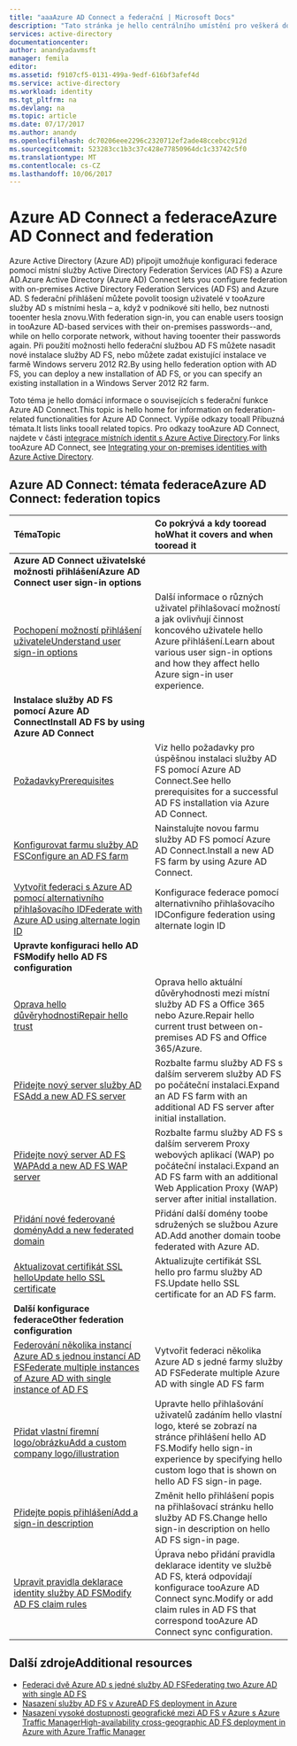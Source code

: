 ```yaml
---
title: "aaaAzure AD Connect a federační | Microsoft Docs"
description: "Tato stránka je hello centrálního umístění pro veškerá dokumentace týkající se provozu služby AD FS, které používají Azure AD Connect."
services: active-directory
documentationcenter: 
author: anandyadavmsft
manager: femila
editor: 
ms.assetid: f9107cf5-0131-499a-9edf-616bf3afef4d
ms.service: active-directory
ms.workload: identity
ms.tgt_pltfrm: na
ms.devlang: na
ms.topic: article
ms.date: 07/17/2017
ms.author: anandy
ms.openlocfilehash: dc70206eee2296c2320712ef2ade48ccebcc912d
ms.sourcegitcommit: 523283cc1b3c37c428e77850964dc1c33742c5f0
ms.translationtype: MT
ms.contentlocale: cs-CZ
ms.lasthandoff: 10/06/2017
---
```

# <a name="azure-ad-connect-and-federation"></a><span data-ttu-id="7ff68-103">Azure AD Connect a federace</span><span class="sxs-lookup"><span data-stu-id="7ff68-103">Azure AD Connect and federation</span></span>
<span data-ttu-id="7ff68-104">Azure Active Directory (Azure AD) připojit umožňuje konfiguraci federace pomocí místní služby Active Directory Federation Services (AD FS) a Azure AD.</span><span class="sxs-lookup"><span data-stu-id="7ff68-104">Azure Active Directory (Azure AD) Connect lets you configure federation with on-premises Active Directory Federation Services (AD FS) and Azure AD.</span></span> <span data-ttu-id="7ff68-105">S federační přihlášení můžete povolit toosign uživatelé v tooAzure služby AD s místními hesla – a, když v podnikové síti hello, bez nutnosti tooenter hesla znovu.</span><span class="sxs-lookup"><span data-stu-id="7ff68-105">With federation sign-in, you can enable users toosign in tooAzure AD-based services with their on-premises passwords--and, while on hello corporate network, without having tooenter their passwords again.</span></span> <span data-ttu-id="7ff68-106">Při použití možnosti hello federační službou AD FS můžete nasadit nové instalace služby AD FS, nebo můžete zadat existující instalace ve farmě Windows serveru 2012 R2.</span><span class="sxs-lookup"><span data-stu-id="7ff68-106">By using hello federation option with AD FS, you can deploy a new installation of AD FS, or you can specify an existing installation in a Windows Server 2012 R2 farm.</span></span>

<span data-ttu-id="7ff68-107">Toto téma je hello domácí informace o souvisejících s federační funkce Azure AD Connect.</span><span class="sxs-lookup"><span data-stu-id="7ff68-107">This topic is hello home for information on federation-related functionalities for Azure AD Connect.</span></span> <span data-ttu-id="7ff68-108">Vypíše odkazy tooall Příbuzná témata.</span><span class="sxs-lookup"><span data-stu-id="7ff68-108">It lists links tooall related topics.</span></span> <span data-ttu-id="7ff68-109">Pro odkazy tooAzure AD Connect, najdete v části [integrace místních identit s Azure Active Directory](active-directory-aadconnect.md).</span><span class="sxs-lookup"><span data-stu-id="7ff68-109">For links tooAzure AD Connect, see [Integrating your on-premises identities with Azure Active Directory](active-directory-aadconnect.md).</span></span>

## <a name="azure-ad-connect-federation-topics"></a><span data-ttu-id="7ff68-110">Azure AD Connect: témata federace</span><span class="sxs-lookup"><span data-stu-id="7ff68-110">Azure AD Connect: federation topics</span></span>
| <span data-ttu-id="7ff68-111">Téma</span><span class="sxs-lookup"><span data-stu-id="7ff68-111">Topic</span></span> | <span data-ttu-id="7ff68-112">Co pokrývá a kdy tooread ho</span><span class="sxs-lookup"><span data-stu-id="7ff68-112">What it covers and when tooread it</span></span> |
|:--- |:--- |
| <span data-ttu-id="7ff68-113">**Azure AD Connect uživatelské možnosti přihlášení**</span><span class="sxs-lookup"><span data-stu-id="7ff68-113">**Azure AD Connect user sign-in options**</span></span> | |
| [<span data-ttu-id="7ff68-114">Pochopení možností přihlášení uživatele</span><span class="sxs-lookup"><span data-stu-id="7ff68-114">Understand user sign-in options</span></span>](active-directory-aadconnect-user-signin.md) |<span data-ttu-id="7ff68-115">Další informace o různých uživatel přihlašovací možností a jak ovlivňují činnost koncového uživatele hello Azure přihlášení.</span><span class="sxs-lookup"><span data-stu-id="7ff68-115">Learn about various user sign-in options and how they affect hello Azure sign-in user experience.</span></span> |
| <span data-ttu-id="7ff68-116">**Instalace služby AD FS pomocí Azure AD Connect**</span><span class="sxs-lookup"><span data-stu-id="7ff68-116">**Install AD FS by using Azure AD Connect**</span></span> | |
| [<span data-ttu-id="7ff68-117">Požadavky</span><span class="sxs-lookup"><span data-stu-id="7ff68-117">Prerequisites</span></span>](active-directory-aadconnect-get-started-custom.md#ad-fs-configuration-pre-requisites) |<span data-ttu-id="7ff68-118">Viz hello požadavky pro úspěšnou instalaci služby AD FS pomocí Azure AD Connect.</span><span class="sxs-lookup"><span data-stu-id="7ff68-118">See hello prerequisites for a successful AD FS installation via Azure AD Connect.</span></span> |
| [<span data-ttu-id="7ff68-119">Konfigurovat farmu služby AD FS</span><span class="sxs-lookup"><span data-stu-id="7ff68-119">Configure an AD FS farm</span></span>](active-directory-aadconnect-get-started-custom.md#configuring-federation-with-ad-fs) |<span data-ttu-id="7ff68-120">Nainstalujte novou farmu služby AD FS pomocí Azure AD Connect.</span><span class="sxs-lookup"><span data-stu-id="7ff68-120">Install a new AD FS farm by using Azure AD Connect.</span></span> |
| [<span data-ttu-id="7ff68-121">Vytvořit federaci s Azure AD pomocí alternativního přihlašovacího ID</span><span class="sxs-lookup"><span data-stu-id="7ff68-121">Federate with Azure AD using alternate login ID </span></span>](active-directory-aadconnect-federation-management.md#alternateid) | <span data-ttu-id="7ff68-122">Konfigurace federace pomocí alternativního přihlašovacího ID</span><span class="sxs-lookup"><span data-stu-id="7ff68-122">Configure federation using alternate login ID</span></span>  |
| <span data-ttu-id="7ff68-123">**Upravte konfiguraci hello AD FS**</span><span class="sxs-lookup"><span data-stu-id="7ff68-123">**Modify hello AD FS configuration**</span></span> | |
| [<span data-ttu-id="7ff68-124">Oprava hello důvěryhodnosti</span><span class="sxs-lookup"><span data-stu-id="7ff68-124">Repair hello trust</span></span>](active-directory-aadconnect-federation-management.md#repairthetrust) |<span data-ttu-id="7ff68-125">Oprava hello aktuální důvěryhodnosti mezi místní služby AD FS a Office 365 nebo Azure.</span><span class="sxs-lookup"><span data-stu-id="7ff68-125">Repair hello current trust between on-premises AD FS and Office 365/Azure.</span></span> |
| [<span data-ttu-id="7ff68-126">Přidejte nový server služby AD FS</span><span class="sxs-lookup"><span data-stu-id="7ff68-126">Add a new AD FS server</span></span>](active-directory-aadconnect-federation-management.md#addadfsserver) |<span data-ttu-id="7ff68-127">Rozbalte farmu služby AD FS s dalším serverem služby AD FS po počáteční instalaci.</span><span class="sxs-lookup"><span data-stu-id="7ff68-127">Expand an AD FS farm with an additional AD FS server after initial installation.</span></span> |
| [<span data-ttu-id="7ff68-128">Přidejte nový server AD FS WAP</span><span class="sxs-lookup"><span data-stu-id="7ff68-128">Add a new AD FS WAP server</span></span>](active-directory-aadconnect-federation-management.md#addwapserver) |<span data-ttu-id="7ff68-129">Rozbalte farmu služby AD FS s dalším serverem Proxy webových aplikací (WAP) po počáteční instalaci.</span><span class="sxs-lookup"><span data-stu-id="7ff68-129">Expand an AD FS farm with an additional Web Application Proxy (WAP) server after initial installation.</span></span> |
| [<span data-ttu-id="7ff68-130">Přidání nové federované domény</span><span class="sxs-lookup"><span data-stu-id="7ff68-130">Add a new federated domain</span></span>](active-directory-aadconnect-federation-management.md#addfeddomain) |<span data-ttu-id="7ff68-131">Přidání další domény toobe sdružených se službou Azure AD.</span><span class="sxs-lookup"><span data-stu-id="7ff68-131">Add another domain toobe federated with Azure AD.</span></span> |
| [<span data-ttu-id="7ff68-132">Aktualizovat certifikát SSL hello</span><span class="sxs-lookup"><span data-stu-id="7ff68-132">Update hello SSL certificate</span></span>](active-directory-aadconnectfed-ssl-update.md)| <span data-ttu-id="7ff68-133">Aktualizujte certifikát SSL hello pro farmu služby AD FS.</span><span class="sxs-lookup"><span data-stu-id="7ff68-133">Update hello SSL certificate for an AD FS farm.</span></span> |
| <span data-ttu-id="7ff68-134">**Další konfigurace federace**</span><span class="sxs-lookup"><span data-stu-id="7ff68-134">**Other federation configuration**</span></span> | |
| [<span data-ttu-id="7ff68-135">Federování několika instancí Azure AD s jednou instancí AD FS</span><span class="sxs-lookup"><span data-stu-id="7ff68-135">Federate multiple instances of Azure AD with single instance of AD FS</span></span>](active-directory-aadconnectfed-single-adfs-multitenant-federation.md) | <span data-ttu-id="7ff68-136">Vytvořit federaci několika Azure AD s jedné farmy služby AD FS</span><span class="sxs-lookup"><span data-stu-id="7ff68-136">Federate multiple Azure AD with single AD FS farm</span></span>| 
| [<span data-ttu-id="7ff68-137">Přidat vlastní firemní logo/obrázku</span><span class="sxs-lookup"><span data-stu-id="7ff68-137">Add a custom company logo/illustration</span></span>](active-directory-aadconnect-federation-management.md#customlogo) |<span data-ttu-id="7ff68-138">Upravte hello přihlašování uživatelů zadáním hello vlastní logo, které se zobrazí na stránce přihlášení hello AD FS.</span><span class="sxs-lookup"><span data-stu-id="7ff68-138">Modify hello sign-in experience by specifying hello custom logo that is shown on hello AD FS sign-in page.</span></span> |
| [<span data-ttu-id="7ff68-139">Přidejte popis přihlášení</span><span class="sxs-lookup"><span data-stu-id="7ff68-139">Add a sign-in description</span></span>](active-directory-aadconnect-federation-management.md#addsignindescription) |<span data-ttu-id="7ff68-140">Změnit hello přihlášení popis na přihlašovací stránku hello služby AD FS.</span><span class="sxs-lookup"><span data-stu-id="7ff68-140">Change hello sign-in description on hello AD FS sign-in page.</span></span> |
| [<span data-ttu-id="7ff68-141">Upravit pravidla deklarace identity služby AD FS</span><span class="sxs-lookup"><span data-stu-id="7ff68-141">Modify AD FS claim rules</span></span>](active-directory-aadconnect-federation-management.md#modclaims) |<span data-ttu-id="7ff68-142">Úprava nebo přidání pravidla deklarace identity ve službě AD FS, která odpovídají konfigurace tooAzure AD Connect sync.</span><span class="sxs-lookup"><span data-stu-id="7ff68-142">Modify or add claim rules in AD FS that correspond tooAzure AD Connect sync configuration.</span></span> |


## <a name="additional-resources"></a><span data-ttu-id="7ff68-143">Další zdroje</span><span class="sxs-lookup"><span data-stu-id="7ff68-143">Additional resources</span></span>
* [<span data-ttu-id="7ff68-144">Federaci dvě Azure AD s jedné služby AD FS</span><span class="sxs-lookup"><span data-stu-id="7ff68-144">Federating two Azure AD with single AD FS</span></span>](active-directory-aadconnectfed-single-adfs-multitenant-federation.md)
* [<span data-ttu-id="7ff68-145">Nasazení služby AD FS v Azure</span><span class="sxs-lookup"><span data-stu-id="7ff68-145">AD FS deployment in Azure</span></span>](active-directory-aadconnect-azure-adfs.md)
* [<span data-ttu-id="7ff68-146">Nasazení vysoké dostupnosti geografické mezi AD FS v Azure s Azure Traffic Manager</span><span class="sxs-lookup"><span data-stu-id="7ff68-146">High-availability cross-geographic AD FS deployment in Azure with Azure Traffic Manager</span></span>](../active-directory-adfs-in-azure-with-azure-traffic-manager.md)
